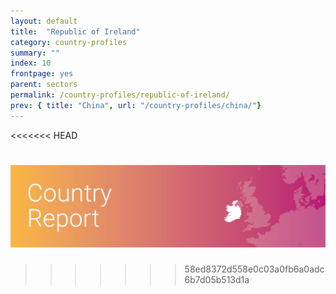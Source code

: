 ```yaml
---
layout: default
title:  "Republic of Ireland"
category: country-profiles
summary: ""
index: 10
frontpage: yes
parent: sectors
permalink: /country-profiles/republic-of-ireland/
prev: { title: "China", url: "/country-profiles/china/"}
---
```

<<<<<<< HEAD

![An image of Republic of Ireland outlined on a map](/assets/images/country_maps/10-Irish-Republic.png)
=======
>>>>>>> 58ed8372d558e0c03a0fb6a0adc6b7d05b513d1a
